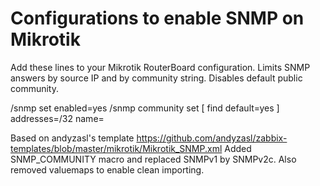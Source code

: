 # Configurations to enable SNMP on Mikrotik
Add these lines to your Mikrotik RouterBoard configuration. Limits SNMP answers by source IP and by community string. Disables default public community.

/snmp
set enabled=yes
/snmp community
set [ find default=yes ] addresses=<IPv4-of-monitoring-server>/32 name=<long-random-passphrase>

Based on andyzasl's template
https://github.com/andyzasl/zabbix-templates/blob/master/mikrotik/Mikrotik_SNMP.xml
Added SNMP_COMMUNITY macro and replaced SNMPv1 by SNMPv2c. Also removed valuemaps to enable clean importing.
